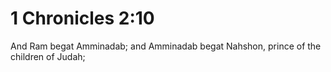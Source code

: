 # 1 Chronicles 2:10

And Ram begat Amminadab; and Amminadab begat Nahshon, prince of the children of Judah;